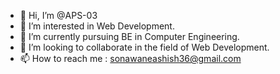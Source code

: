 - 👋 Hi, I’m @APS-03
- 👀 I’m interested in Web Development.
- 🌱 I’m currently pursuing BE in Computer Engineering.
- 💞️ I’m looking to collaborate in the field of Web Development.
- 📫 How to reach me : sonawaneashish36@gmail.com

<!---
APS-03/APS-03 is a ✨ special ✨ repository because its `README.md` (this file) appears on your GitHub profile.
You can click the Preview link to take a look at your changes.
--->
